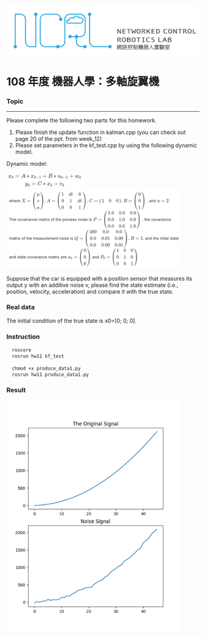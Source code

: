 ![image](https://github.com/2020-Robotics-Aerial-Robots/Homework/blob/main/hw6/Figures/LOGO%20%E4%B8%AD%E8%8B%B1%E6%96%87%E6%A9%AB.png)
# 108 年度 機器人學：多軸旋翼機 

### Topic
---
Please complete the following two parts for this homework.

1. Please finish the update function in kalman.cpp (you can check out page 20 of the ppt. from week_12)
2. Please set parameters in the kf_test.cpp by using the following dynamic model.

Dynamic model:

<img src= "https://github.com/2020-Robotics-Aerial-Robots/Homework/blob/main/hw11/photo/1.png" width="40%" height="20%">	
	
<img src= "https://github.com/2020-Robotics-Aerial-Robots/Homework/blob/main/hw11/photo/11.png" width="90%" height="20%">


Suppose that the car is equipped with a position sensor that measures its output y with an additive noise v, please find the state estimate (i.e., position, velocity, acceleration) and compare it with the true state.

### Real data
The initial condition of the true state is x0=[0; 0; 0].

### Instruction
```
  roscore
  rosrun hw11 kf_test
  
  chmod +x produce_data1.py
  rosrun hw11 produce_data1.py
```

### Result
<img src= "https://github.com/2020-Robotics-Aerial-Robots/Homework/blob/main/hw11/photo/result.png" width="90%" height="20%">

